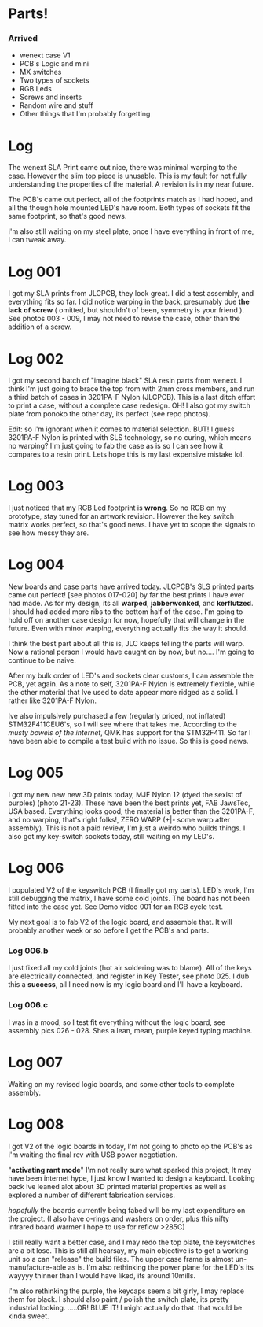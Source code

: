 
# Parts!

### Arrived
* wenext case V1
* PCB's Logic and mini
* MX switches
* Two types of sockets
* RGB Leds
* Screws and inserts
* Random wire and stuff
* Other things that I'm probably forgetting

# Log

The wenext SLA Print came out nice, there was minimal warping to the case. However the slim top piece is unusable. This is my fault for not fully understanding the properties of the material. A revision is in my near future.

The PCB's came out perfect, all of the footprints match as I had hoped, and all the though hole mounted LED's have room. Both types of sockets fit the same footprint, so that's good news.

I'm also still waiting on my steel plate, once I have everything in front of me, I can tweak away.

# Log 001

I got my SLA prints from JLCPCB, they look great. I did a test assembly, and everything fits so far. I did notice warping in the back, presumably due **the lack of screw** ( omitted, but shouldn't of been, symmetry is your friend ).  See photos 003 - 009, I may not need to revise the case, other than the addition of a screw.

# Log 002

I got my second batch of "imagine black" SLA resin parts from wenext. I think I'm just going to brace the top from with 2mm cross members, and run a third batch of cases in 3201PA-F Nylon (JLCPCB). This is a last ditch effort to print a case, without a complete case redesign. OH! I also got my switch plate from ponoko the other day, its perfect (see repo photos).

Edit: so I'm ignorant when it comes to material selection. BUT! I guess 3201PA-F Nylon is printed with SLS technology, so no curing, which means no warping? I'm just going to fab the case as is so I can see how it compares to a resin print. Lets hope this is my last expensive mistake lol.

# Log 003

I just noticed that my RGB Led footprint is **wrong**. So no RGB on my prototype, stay tuned for an artwork revision. However the key switch matrix works perfect, so that's good news. I have yet to scope the signals to see how messy they are.

# Log 004

New boards and case parts have arrived today. JLCPCB's SLS printed parts came out perfect! [see photos 017-020] by far the best prints I have ever had made. As for my design, its all **warped**, **jabberwonked**, and **kerflutzed**. I should had added more ribs to the bottom half of the case. I'm going to hold off on another case design for now, hopefully that will change in the future. Even with minor warping, everything actually fits the way it should. 

I think the best part about all this is, JLC keeps telling the parts will warp. Now a rational person I would have caught on by now, but no.... I'm going to continue to be naive.

After my bulk order of LED's and sockets clear customs, I can assemble the PCB, yet again. As a note to self, 3201PA-F Nylon is extremely flexible, while the other material that Ive used to date appear more ridged as a solid. I rather like 3201PA-F Nylon.

Ive also impulsively purchased a few (regularly priced, not inflated) STM32F411CEU6's, so I will see where that takes me. According to the *musty bowels of the internet*, QMK has support for the STM32F411. So far I have been able to compile a test build with no issue. So this is good news.

# Log 005

I got my new new new 3D prints today, MJF Nylon 12 (dyed the sexist of purples) (photo 21-23). These have been the best prints yet, FAB JawsTec, USA based. Everything looks good, the material is better than the 3201PA-F, and no warping, that's right folks!, ZERO WARP (+|- some warp after assembly). This is not a paid review, I'm just a weirdo who builds things. I also got my key-switch sockets today, still waiting on my LED's.

# Log 006

I populated V2 of the keyswitch PCB (I finally got my parts). LED's work, I'm still debugging the matrix, I have some cold joints. The board has not been fitted into the case yet. See Demo video 001 for an RGB cycle test.

My next goal is to fab V2 of the logic board, and assemble that. It will probably another week or so before I get the PCB's and parts. 

### Log 006.b

I just fixed all my cold joints (hot air soldering was to blame). All of the keys are electrically connected, and register in Key Tester, see photo 025. I dub this a **success**, all I need now is my logic board and I'll have a keyboard.

### Log 006.c

I was in a mood, so I test fit everything without the logic board, see assembly pics 026 - 028. Shes a lean, mean, purple keyed typing machine.

# Log 007

Waiting on my revised logic boards, and some other tools to complete assembly.

# Log 008

I got V2 of the logic boards in today, I'm not going to photo op the PCB's as I'm waiting the final rev with USB power negotiation. 

"**activating rant mode**" I'm not really sure what sparked this project, It may have been internet hype, I just know I wanted to design a keyboard. Looking back Ive leaned alot about 3D printed material properties as well as explored a number of different fabrication services. 

*hopefully* the boards currently being fabed will be my last expenditure on the project. (I also have o-rings and washers on order, plus this nifty infrared board warmer I hope to use for reflow >285C)

I still really want a better case, and I may redo the top plate, the keyswitches are a bit lose. This is still all hearsay, my main objective is to get a working unit so a can "release" the build files. The upper case frame is almost un-manufacture-able as is. I'm also rethinking the power plane for the LED's its wayyyy thinner than I would have liked, its around 10mills. 

I'm also rethinking the purple, the keycaps seem a bit girly, I may replace them for black. I should also paint / polish the switch plate, its pretty industrial looking. .....OR! BLUE IT! I might actually do that. that would be kinda sweet.
